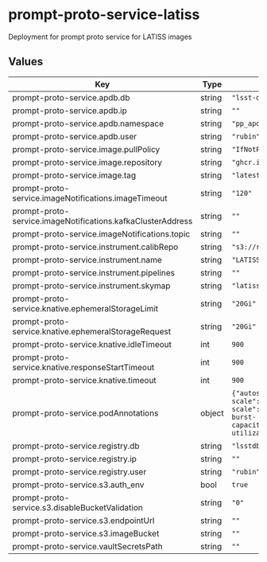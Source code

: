 # prompt-proto-service-latiss

Deployment for prompt proto service for LATISS images

## Values

| Key | Type | Default | Description |
|-----|------|---------|-------------|
| prompt-proto-service.apdb.db | string | `"lsst-devl"` |  |
| prompt-proto-service.apdb.ip | string | `""` |  |
| prompt-proto-service.apdb.namespace | string | `"pp_apdb"` |  |
| prompt-proto-service.apdb.user | string | `"rubin"` |  |
| prompt-proto-service.image.pullPolicy | string | `"IfNotPresent"` |  |
| prompt-proto-service.image.repository | string | `"ghcr.io/lsst-dm/prompt-proto-service"` |  |
| prompt-proto-service.image.tag | string | `"latest"` |  |
| prompt-proto-service.imageNotifications.imageTimeout | string | `"120"` |  |
| prompt-proto-service.imageNotifications.kafkaClusterAddress | string | `""` |  |
| prompt-proto-service.imageNotifications.topic | string | `""` |  |
| prompt-proto-service.instrument.calibRepo | string | `"s3://rubin-summit-users/"` |  |
| prompt-proto-service.instrument.name | string | `"LATISS"` |  |
| prompt-proto-service.instrument.pipelines | string | `""` |  |
| prompt-proto-service.instrument.skymap | string | `"latiss_v1"` |  |
| prompt-proto-service.knative.ephemeralStorageLimit | string | `"20Gi"` |  |
| prompt-proto-service.knative.ephemeralStorageRequest | string | `"20Gi"` |  |
| prompt-proto-service.knative.idleTimeout | int | `900` |  |
| prompt-proto-service.knative.responseStartTimeout | int | `900` |  |
| prompt-proto-service.knative.timeout | int | `900` |  |
| prompt-proto-service.podAnnotations | object | `{"autoscaling.knative.dev/max-scale":"100","autoscaling.knative.dev/min-scale":"3","autoscaling.knative.dev/target-burst-capacity":"-1","autoscaling.knative.dev/target-utilization-percentage":"60","revision":"1"}` | Annotations for the prompt-proto-service pod |
| prompt-proto-service.registry.db | string | `"lsstdb1"` |  |
| prompt-proto-service.registry.ip | string | `""` |  |
| prompt-proto-service.registry.user | string | `"rubin"` |  |
| prompt-proto-service.s3.auth_env | bool | `true` |  |
| prompt-proto-service.s3.disableBucketValidation | string | `"0"` |  |
| prompt-proto-service.s3.endpointUrl | string | `""` |  |
| prompt-proto-service.s3.imageBucket | string | `""` |  |
| prompt-proto-service.vaultSecretsPath | string | `""` |  |
